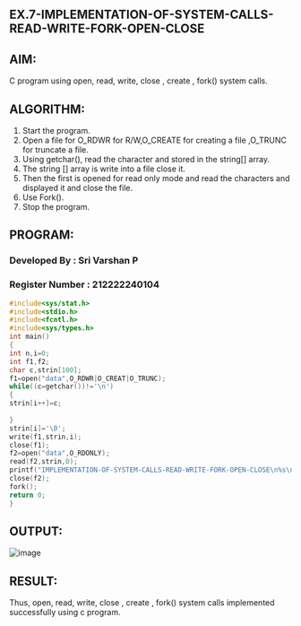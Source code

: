 ## EX.7-IMPLEMENTATION-OF-SYSTEM-CALLS-READ-WRITE-FORK-OPEN-CLOSE
## AIM:
C program using open, read, write, close , create , fork() system calls.
## ALGORITHM:
1) Start the program.
2) Open a file for O_RDWR for R/W,O_CREATE for creating a file ,O_TRUNC for truncate a file.
3) Using getchar(), read the character and stored in the string[] array.
4) The string [] array is write into a file close it.
5) Then the first is opened for read only mode and read the characters and displayed it and close the file.
6) Use Fork().
7) Stop the program.
## PROGRAM:
### Developed By : Sri Varshan P
### Register Number : 212222240104
```c
#include<sys/stat.h> 
#include<stdio.h> 
#include<fcntl.h> 
#include<sys/types.h> 
int main() 
{ 
int n,i=0; 
int f1,f2; 
char c,strin[100]; 
f1=open("data",O_RDWR|O_CREAT|O_TRUNC); 
while((c=getchar())!='\n') 
{ 
strin[i++]=c; 
 
} 
strin[i]='\0'; 
write(f1,strin,i); 
close(f1); 
f2=open("data",O_RDONLY); 
read(f2,strin,0); 
printf("IMPLEMENTATION-OF-SYSTEM-CALLS-READ-WRITE-FORK-OPEN-CLOSE\n%s\n",strin); 
close(f2); 
fork(); 
return 0; 
}
```
## OUTPUT:
![image](https://github.com/PriyankaAnnadurai/EX.7-IMPLEMENTATION-OF-SYSTEM-CALLS-READ-WRITE-FORK-OPEN-CLOSE/assets/118351569/12cad40e-b509-418e-b197-46409cd966ed)

## RESULT:
Thus, open, read, write, close , create , fork() system calls implemented successfully using c program.
